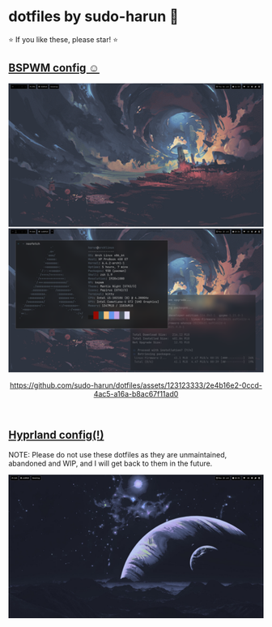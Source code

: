 # dotfiles by sudo-harun 💪

⭐ If you like these, please star! ⭐

## <a href="https://github.com/sudo-harun/dotfiles/tree/bspwm">BSPWM config ☺</a>

<div align="center">
  <img src="./assets/bspwm1.png">
  <img src="./assets/bspwm2.png">
  

https://github.com/sudo-harun/dotfiles/assets/123123333/2e4b16e2-0ccd-4ac5-a16a-b8ac67f11ad0


</div><br>

## <a href="https://github.com/sudo-harun/dotfiles/tree/hyprland">Hyprland config(!)</a>

NOTE: Please do not use these dotfiles as they are unmaintained, abandoned and WIP, and I will get back to them in the future.

<div align="center">
  <img src="./assets/hyprland1.png">
</div><br>
